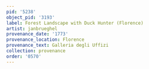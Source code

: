 ```yaml
---
pid: '5238'
object_pid: '3193'
label: Forest Landscape with Duck Hunter (Florence)
artist: janbrueghel
provenance_date: '1773'
provenance_location: Florence
provenance_text: Galleria degli Uffizi
collection: provenance
order: '0570'
---
```

